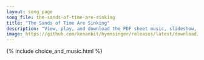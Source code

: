 ```yaml
---
layout: song_page
song_file: the-sands-of-time-are-sinking
title: "The Sands of Time Are Sinking"
description: "View, play, and download the PDF sheet music, slideshow, and audio. Lyrics: The sands of time are sinking, the dawn of heaven breaks. the summer morn I've sighed for, the fair sweet morn awakes; dark, dark hath been the midnig... english christian 4part chords"
image: https://github.com/kenanbit/hymnsinger/releases/latest/download/the-sands-of-time-are-sinking-trad.png
---
```


{% include choice_and_music.html %}